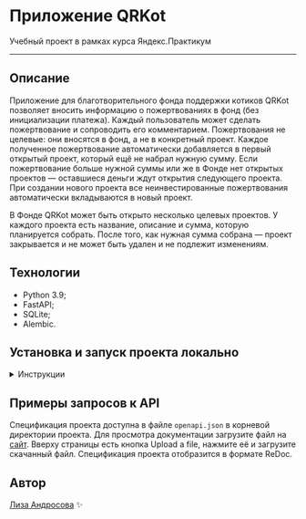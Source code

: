 # Приложение QRKot

Учебный проект в рамках курса Яндекс.Практикум

---

## Описание

Приложение для благотворительного фонда поддержки котиков QRKot позволяет 
вносить информацию о пожертвованиях в фонд (без инициализации платежа). 
Каждый пользователь может сделать пожертвование и сопроводить его 
комментарием. Пожертвования не целевые: они вносятся в фонд, а не в 
конкретный проект. Каждое полученное пожертвование автоматически добавляется 
в первый открытый проект, который ещё не набрал нужную сумму. Если 
пожертвование больше нужной суммы или же в Фонде нет открытых проектов — 
оставшиеся деньги ждут открытия следующего проекта. При создании нового 
проекта все неинвестированные пожертвования автоматически вкладываются в 
новый проект.

В Фонде QRKot может быть открыто несколько целевых проектов. У каждого 
проекта есть название, описание и сумма, которую планируется собрать. 
После того, как нужная сумма собрана — проект закрывается и не может быть 
удален и не подлежит изменениям.

## Технологии

- Python 3.9;
- FastAPI;
- SQLite;
- Alembic.

## Установка и запуск проекта локально
<details><summary> Инструкции </summary>

- Клонировать репозиторий на локальную машину:

    ```bash
    git clone https://github.com/photometer/cat_charity_fund/
    ```

- Cоздать и активировать виртуальное окружение в директории проекта:

    * Если у вас Linux/MacOS
        ```bash
        python3 -m venv venv
        source venv/bin/activate
        ```

    * Если у вас Windows
        ```bash
        python -m venv venv
        source venv/scripts/activate
        ```

- В виртуальном окружении обновить менеджер пакетов `pip` и установить 
необходимые зависимости (Windows):

    ```bash
    python -m pip install --upgrade pip
    pip install -r requirements.txt
    ```

- Не забудьте создать файл `.env` и заполнить его:

    ```py
    APP_TITLE=Благотворительный фонд поддержки котиков QRKot
    DATABASE_URL=sqlite+aiosqlite:///./fastapi.db
    FIRST_SUPERUSER_EMAIL=user@example.com
    FIRST_SUPERUSER_PASSWORD=string
    SECRET=<Ваш_секретный_ключ>
    ```

- Запустите проект локально:
    ```bash
    uvicorn app.main:app --reload
    ```

</details>

## Примеры запросов к API

Спецификация проекта доступна в файле `openapi.json` в корневой директории 
проекта. Для просмотра документации загрузите файл на 
[сайт](https://redocly.github.io/redoc/). Вверху страницы есть кнопка 
Upload a file, нажмите её и загрузите скачанный файл. Спецификация проекта 
отобразится в формате ReDoc.

## Автор

[Лиза Андросова](https://github.com/photometer) :sparkles:
